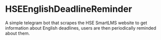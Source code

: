 # HSEEnglishDeadlineReminder
A simple telegram bot that scrapes the HSE SmartLMS website to get information about English deadlines, users are then periodically reminded about them.
